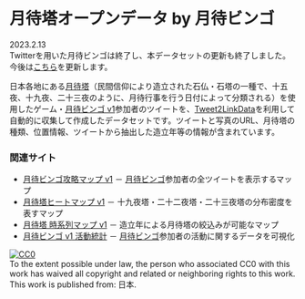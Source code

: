 # 月待塔オープンデータ by 月待ビンゴ

2023.2.13  
Twitterを用いた月待ビンゴは終了し、本データセットの更新も終了しました。  
今後は[こちら](https://github.com/sekibutsu-info/map_data)を更新します。

日本各地にある[月待塔](https://ja.wikipedia.org/wiki/月待塔)（民間信仰により造立された石仏・石塔の一種で、十五夜、十九夜、二十三夜のように、月待行事を行う日付によって分類される）を使用したゲーム・[月待ビンゴ v1](https://moon.sekibutsu.info/v1/)参加者のツイートを、[Tweet2LinkData](https://github.com/midoriit/Tweet2LinkData)を利用して自動的に収集して作成したデータセットです。ツイートと写真のURL、月待塔の種類、位置情報、ツイートから抽出した造立年等の情報が含まれています。

### 関連サイト
* [月待ビンゴ攻略マップ v1](https://moon.sekibutsu.info/v1/map/) － [月待ビンゴ](https://moon.sekibutsu.info)参加者の全ツイートを表示するマップ
* [月待塔ヒートマップ v1](https://moon.sekibutsu.info/v1/map/heatmap.html) － 十九夜塔・二十二夜塔・二十三夜塔の分布密度を表すマップ
* [月待塔 時系列マップ v1](https://moon.sekibutsu.info/v1/map/timeseries.html) － 造立年による月待塔の絞込みが可能なマップ
* [月待ビンゴ v1 活動統計](https://moon.sekibutsu.info/v1/stats/) － [月待ビンゴ](https://moon.sekibutsu.info)参加者の活動に関するデータを可視化

<p xmlns:dct="http://purl.org/dc/terms/" xmlns:vcard="http://www.w3.org/2001/vcard-rdf/3.0#">
  <a rel="license"
     href="http://creativecommons.org/publicdomain/zero/1.0/">
    <img src="http://i.creativecommons.org/p/zero/1.0/88x31.png" style="border-style: none;" alt="CC0" />
  </a>
  <br />
  To the extent possible under law,
  <span rel="dct:publisher" resource="[_:publisher]">the person who associated CC0</span>
  with this work has waived all copyright and related or neighboring
  rights to this work.
This work is published from:
<span property="vcard:Country" datatype="dct:ISO3166"
      content="JP" about="[_:publisher]">
  日本</span>.
</p>
